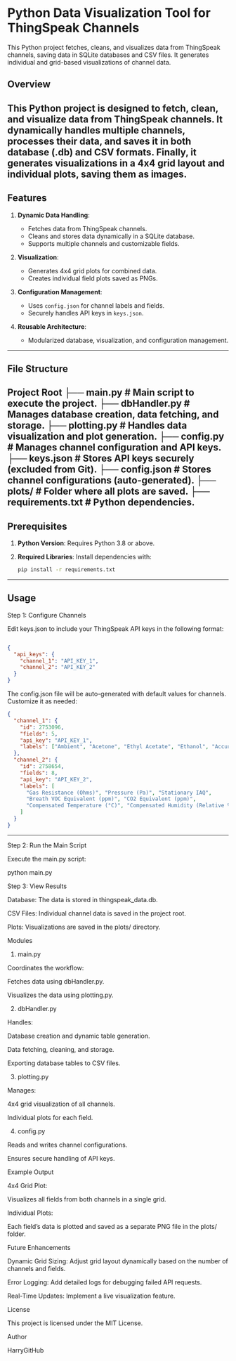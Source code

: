 
# Python Data Visualization Tool for ThingSpeak Channels

This Python project fetches, cleans, and visualizes data from ThingSpeak channels, saving data in SQLite databases and CSV files. It generates individual and grid-based visualizations of channel data.

## Overview

This Python project is designed to fetch, clean, and visualize data from ThingSpeak channels. It dynamically handles multiple channels, processes their data, and saves it in both database (.db) and CSV formats. Finally, it generates visualizations in a 4x4 grid layout and individual plots, saving them as images.
---

## Features

1. **Dynamic Data Handling**:
   - Fetches data from ThingSpeak channels.
   - Cleans and stores data dynamically in a SQLite database.
   - Supports multiple channels and customizable fields.

2. **Visualization**:
   - Generates 4x4 grid plots for combined data.
   - Creates individual field plots saved as PNGs.

3. **Configuration Management**:
   - Uses `config.json` for channel labels and fields.
   - Securely handles API keys in `keys.json`.

4. **Reusable Architecture**:
   - Modularized database, visualization, and configuration management.
---

## File Structure

Project Root
├── main.py                 # Main script to execute the project.
├── dbHandler.py            # Manages database creation, data fetching, and storage.
├── plotting.py             # Handles data visualization and plot generation.
├── config.py               # Manages channel configuration and API keys.
├── keys.json               # Stores API keys securely (excluded from Git).
├── config.json             # Stores channel configurations (auto-generated).
├── plots/                  # Folder where all plots are saved.
├── requirements.txt        # Python dependencies.
---
## Prerequisites

1. **Python Version**:
   Requires Python 3.8 or above.

2. **Required Libraries**:
   Install dependencies with:
   ```bash
   pip install -r requirements.txt
   ```
---

## Usage

Step 1: Configure Channels

Edit keys.json to include your ThingSpeak API keys in the following format:
```json

{
  "api_keys": {
    "channel_1": "API_KEY_1",
    "channel_2": "API_KEY_2"
  }
}
```
The config.json file will be auto-generated with default values for channels. Customize it as needed:
```json 
{
  "channel_1": {
    "id": 2753096,
    "fields": 5,
    "api_key": "API_KEY_1",
    "labels": ["Ambient", "Acetone", "Ethyl Acetate", "Ethanol", "Accuracy"]
  },
  "channel_2": {
    "id": 2758654,
    "fields": 8,
    "api_key": "API_KEY_2",
    "labels": [
      "Gas Resistance (Ohms)", "Pressure (Pa)", "Stationary IAQ",
      "Breath VOC Equivalent (ppm)", "CO2 Equivalent (ppm)",
      "Compensated Temperature (°C)", "Compensated Humidity (Relative %)", "BSEC Accuracy (/3)"
    ]
  }
}
```
---

Step 2: Run the Main Script

Execute the main.py script:

python main.py

Step 3: View Results

Database: The data is stored in thingspeak_data.db.

CSV Files: Individual channel data is saved in the project root.

Plots: Visualizations are saved in the plots/ directory.

Modules

1. main.py

Coordinates the workflow:

Fetches data using dbHandler.py.

Visualizes the data using plotting.py.

2. dbHandler.py

Handles:

Database creation and dynamic table generation.

Data fetching, cleaning, and storage.

Exporting database tables to CSV files.

3. plotting.py

Manages:

4x4 grid visualization of all channels.

Individual plots for each field.

4. config.py

Reads and writes channel configurations.

Ensures secure handling of API keys.

Example Output

4x4 Grid Plot:

Visualizes all fields from both channels in a single grid.

Individual Plots:

Each field’s data is plotted and saved as a separate PNG file in the plots/ folder.

Future Enhancements

Dynamic Grid Sizing: Adjust grid layout dynamically based on the number of channels and fields.

Error Logging: Add detailed logs for debugging failed API requests.

Real-Time Updates: Implement a live visualization feature.

License

This project is licensed under the MIT License.

Author

HarryGitHub
